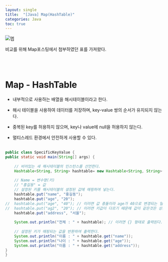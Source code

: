 ```yaml
---
layout: single
title:  "[Java] Map(HashTable)"
categories: Java
toc: true
---
```


![멥](https:/images/2023-04-01-map/멥의%20내용%20정리.JPG)

비교를 위해 Map포스팅에서 첨부하였던 표를 가져왔다.

<br/><br/>

# Map - HashTable #

- 내부적으로 사용하는 배열을 해시테이블이라고 한다.

- 해시 테이블을 사용하여 데이터를 저장하며, key-value 쌍의 순서가 유지되지 않는다. 

- 중복된 key를 허용하지 않으며, key나 value에 null을 허용하지 않는다. 

- 멀티스레드 환경에서 안전하게 사용할 수 있다.
<br/><br/>


```java
public class SpecificKeyValue {
public static void main(String[] args) {
	
	// 비어있는 새 해시테이블의 인스턴스를 선언한다.
	Hashtable<String, String> hashtable= new Hashtable<String, String>();
	
	// Name = 변수명(키)
	// "홍길동" = 값
	// 설정된 키를 해시테이블의 설정된 값에 매핑하여 넣는다.
	hashtable.put("name", "홍길동");
	hashtable.put("age", "20");
//	hashtable.put("age", "40"); // 이러면 값 충돌이라 age가 40으로 변경되는 일이 발생 한다.
//	hashtable.put("ag2", "20"); // 이러면 키값이 다르기 때문에 값이 같은것은 상관없다. // 키값만 다르면 된다.
	hashtable.put("address", "서울");
	
	System.out.println("전체 : " + hashtable); // 이러면 {} 형태로 출력된다.
	
	// 설정된 키가 매핑되는 값을 반환하여 출력한다.
	System.out.println("이름 : " + hashtable.get("name"));
	System.out.println("나이 : " + hashtable.get("age"));
	System.out.println("이름 : " + hashtable.get("address"));
}
}
```